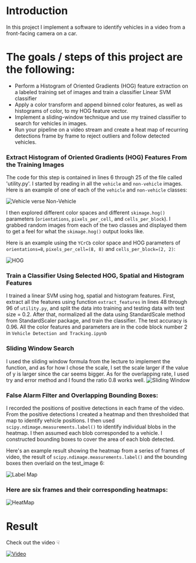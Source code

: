 # Introduction
In this project I implement a software to identify vehicles in a video from a front-facing camera on a car.
# The goals / steps of this project are the following:
* Perform a Histogram of Oriented Gradients (HOG) feature extraction on a labeled training set of images and train a classifier Linear SVM classifier
* Apply a color transform and append binned color features, as well as histograms of color, to my HOG feature vector. 
* Implement a sliding-window technique and use my trained classifier to search for vehicles in images.
* Run your pipeline on a video stream and create a heat map of recurring detections frame by frame to reject outliers and follow detected vehicles.

### Extract Histogram of Oriented Gradients (HOG) Features From the Training Images

The code for this step is contained in lines 6 through 25 of the file called 'utility.py'. I started by reading in all the `vehicle` and `non-vehicle` images.  Here is an example of one of each of the `vehicle` and `non-vehicle` classes:

![Vehicle verse Non-Vehicle](https://github.com/WenHsu1203/Vehicle-Detection/blob/master/examples/car_not_car.png?raw=true)

I then explored different color spaces and different `skimage.hog()` parameters (`orientations`, `pixels_per_cell`, and `cells_per_block`).  I grabbed random images from each of the two classes and displayed them to get a feel for what the `skimage.hog()` output looks like.

Here is an example using the `YCrCb` color space and HOG parameters of `orientations=8`, `pixels_per_cell=(8, 8)` and `cells_per_block=(2, 2)`:

![HOG](https://github.com/WenHsu1203/Vehicle-Detection/blob/master/examples/HOG_example.jpg?raw=true)

### Train a Classifier Using Selected HOG, Spatial and Histogram Features

I trained a linear SVM using hog, spatial and histogram features. First, extract all the features using function `extract_features` in lines 48 through 96 of `utility.py`, and split the data into training and testing data with test size = 0.2. After that, normalized all the data using StandardScale method from StandardScaler package, and train the classifier. The test accuracy is 0.96. All the color features and parameters are in the code block number 2 in `Vehicle Detection and Tracking.ipynb`

### Sliding Window Search

I used the sliding window formula from the lecture to implement the function, and as for how I chose the scale, I set the scale larger if the value of y is larger since the car seems bigger. As for the overlapping rate, I used try and error method and I found the ratio 0.8 works well. 
![Sliding Window](https://github.com/WenHsu1203/Vehicle-Detection/blob/master/examples/sliding_window.jpg?raw=true)

### False Alarm Filter and Overlapping Bounding Boxes:

I recorded the positions of positive detections in each frame of the video.  From the positive detections I created a heatmap and then thresholded that map to identify vehicle positions.  I then used `scipy.ndimage.measurements.label()` to identify individual blobs in the heatmap.  I then assumed each blob corresponded to a vehicle.  I constructed bounding boxes to cover the area of each blob detected.  

Here's an example result showing the heatmap from a series of frames of video, the result of `scipy.ndimage.measurements.label()` and the bounding boxes then overlaid on the test_image 6:

![Label Map](https://github.com/WenHsu1203/Vehicle-Detection/blob/master/examples/labels_map.png?raw=true)

### Here are six frames and their corresponding heatmaps:

![HeatMap](https://github.com/WenHsu1203/Vehicle-Detection/blob/master/examples/bboxes_and_heat.png?raw=true)

# Result
Check out the video ☟

[![Video](http://img.youtube.com/vi/PQqofy0d-hM/0.jpg)](http://www.youtube.com/watch?v=PQqofy0d-hM "Vehicle Detection")


